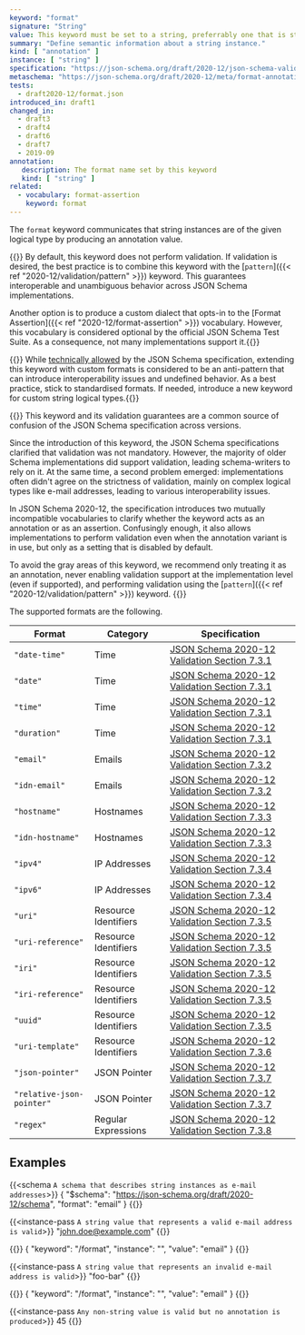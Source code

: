 ```yaml
---
keyword: "format"
signature: "String"
value: This keyword must be set to a string, preferrably one that is standardized by JSON Schema to ensure interoperability
summary: "Define semantic information about a string instance."
kind: [ "annotation" ]
instance: [ "string" ]
specification: "https://json-schema.org/draft/2020-12/json-schema-validation.html#section-7.2.1"
metaschema: "https://json-schema.org/draft/2020-12/meta/format-annotation"
tests:
  - draft2020-12/format.json
introduced_in: draft1
changed_in:
  - draft3
  - draft4
  - draft6
  - draft7
  - 2019-09
annotation:
   description: The format name set by this keyword
   kind: [ "string" ]
related:
  - vocabulary: format-assertion
    keyword: format
---
```


The `format` keyword communicates that string instances are of the given
logical type by producing an annotation value.

{{<common-pitfall>}} By default, this keyword does not perform validation. If
validation is desired, the best practice is to combine this keyword with the
[`pattern`]({{< ref "2020-12/validation/pattern" >}}) keyword. This guarantees
interoperable and unambiguous behavior across JSON Schema implementations.

Another option is to produce a custom dialect that opts-in to the [Format
Assertion]({{< ref "2020-12/format-assertion" >}}) vocabulary. However, this vocabulary is
considered optional by the official JSON Schema Test Suite. As a consequence,
not many implementations support it.{{</common-pitfall>}}

{{<best-practice>}} While [technically
allowed](https://json-schema.org/draft/2020-12/json-schema-validation#section-7.2.3)
by the JSON Schema specification, extending this keyword with custom formats is
considered to be an anti-pattern that can introduce interoperability issues and
undefined behavior. As a best practice, stick to standardised formats. If
needed, introduce a new keyword for custom string logical
types.{{</best-practice>}}

{{<learning-more>}} This keyword and its validation guarantees are a common
source of confusion of the JSON Schema specification across versions.

Since the introduction of this keyword, the JSON Schema specifications
clarified that validation was not mandatory. However, the majority of older
Schema implementations did support validation, leading schema-writers to rely
on it. At the same time, a second problem emerged: implementations often didn't
agree on the strictness of validation, mainly on complex logical types like
e-mail addresses, leading to various interoperability issues.

In JSON Schema 2020-12, the specification introduces two mutually incompatible
vocabularies to clarify whether the keyword acts as an annotation or as an
assertion. Confusingly enough, it also allows implementations to perform
validation even when the annotation variant is in use, but only as a setting
that is disabled by default.

To avoid the gray areas of this keyword, we recommend only treating it as an
annotation, never enabling validation support at the implementation level (even
if supported), and performing validation using the [`pattern`]({{< ref
"2020-12/validation/pattern" >}}) keyword.  {{</learning-more>}}

The supported formats are the following.

| Format                    | Category             | Specification |
|---------------------------|----------------------|---------------|
| `"date-time"`             | Time                 | [JSON Schema 2020-12 Validation Section 7.3.1](https://json-schema.org/draft/2020-12/json-schema-validation.html#section-7.3.1) |
| `"date"`                  | Time                 | [JSON Schema 2020-12 Validation Section 7.3.1](https://json-schema.org/draft/2020-12/json-schema-validation.html#section-7.3.1) |
| `"time"`                  | Time                 | [JSON Schema 2020-12 Validation Section 7.3.1](https://json-schema.org/draft/2020-12/json-schema-validation.html#section-7.3.1) |
| `"duration"`              | Time                 | [JSON Schema 2020-12 Validation Section 7.3.1](https://json-schema.org/draft/2020-12/json-schema-validation.html#section-7.3.1) |
| `"email"`                 | Emails               | [JSON Schema 2020-12 Validation Section 7.3.2](https://json-schema.org/draft/2020-12/json-schema-validation.html#section-7.3.2) |
| `"idn-email"`             | Emails               | [JSON Schema 2020-12 Validation Section 7.3.2](https://json-schema.org/draft/2020-12/json-schema-validation.html#section-7.3.2) |
| `"hostname"`              | Hostnames            | [JSON Schema 2020-12 Validation Section 7.3.3](https://json-schema.org/draft/2020-12/json-schema-validation.html#section-7.3.3) |
| `"idn-hostname"`          | Hostnames            | [JSON Schema 2020-12 Validation Section 7.3.3](https://json-schema.org/draft/2020-12/json-schema-validation.html#section-7.3.3) |
| `"ipv4"`                  | IP Addresses         | [JSON Schema 2020-12 Validation Section 7.3.4](https://json-schema.org/draft/2020-12/json-schema-validation.html#section-7.3.4) |
| `"ipv6"`                  | IP Addresses         | [JSON Schema 2020-12 Validation Section 7.3.4](https://json-schema.org/draft/2020-12/json-schema-validation.html#section-7.3.4) |
| `"uri"`                   | Resource Identifiers | [JSON Schema 2020-12 Validation Section 7.3.5](https://json-schema.org/draft/2020-12/json-schema-validation.html#section-7.3.5) |
| `"uri-reference"`         | Resource Identifiers | [JSON Schema 2020-12 Validation Section 7.3.5](https://json-schema.org/draft/2020-12/json-schema-validation.html#section-7.3.5) |
| `"iri"`                   | Resource Identifiers | [JSON Schema 2020-12 Validation Section 7.3.5](https://json-schema.org/draft/2020-12/json-schema-validation.html#section-7.3.5) |
| `"iri-reference"`         | Resource Identifiers | [JSON Schema 2020-12 Validation Section 7.3.5](https://json-schema.org/draft/2020-12/json-schema-validation.html#section-7.3.5) |
| `"uuid"`                  | Resource Identifiers | [JSON Schema 2020-12 Validation Section 7.3.5](https://json-schema.org/draft/2020-12/json-schema-validation.html#section-7.3.5) |
| `"uri-template"`          | Resource Identifiers | [JSON Schema 2020-12 Validation Section 7.3.6](https://json-schema.org/draft/2020-12/json-schema-validation.html#section-7.3.6) |
| `"json-pointer"`          | JSON Pointer         | [JSON Schema 2020-12 Validation Section 7.3.7](https://json-schema.org/draft/2020-12/json-schema-validation.html#section-7.3.7) |
| `"relative-json-pointer"` | JSON Pointer         | [JSON Schema 2020-12 Validation Section 7.3.7](https://json-schema.org/draft/2020-12/json-schema-validation.html#section-7.3.7) |
| `"regex"`                 | Regular Expressions  | [JSON Schema 2020-12 Validation Section 7.3.8](https://json-schema.org/draft/2020-12/json-schema-validation.html#section-7.3.8) |

## Examples

{{<schema `A schema that describes string instances as e-mail addresses`>}}
{
  "$schema": "https://json-schema.org/draft/2020-12/schema",
  "format": "email"
}
{{</schema>}}

{{<instance-pass `A string value that represents a valid e-mail address is valid`>}}
"john.doe@example.com"
{{</instance-pass>}}

{{<instance-annotation>}}
{ "keyword": "/format", "instance": "", "value": "email" }
{{</instance-annotation>}}

{{<instance-pass `A string value that represents an invalid e-mail address is valid`>}}
"foo-bar"
{{</instance-pass>}}

{{<instance-annotation>}}
{ "keyword": "/format", "instance": "", "value": "email" }
{{</instance-annotation>}}

{{<instance-pass `Any non-string value is valid but no annotation is produced`>}}
45
{{</instance-pass>}}

